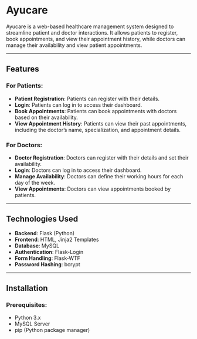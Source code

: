 # Ayucare

Ayucare is a web-based healthcare management system designed to streamline patient and doctor interactions. It allows patients to register, book appointments, and view their appointment history, while doctors can manage their availability and view patient appointments.

---

## Features

### For Patients:
- **Patient Registration**: Patients can register with their details.
- **Login**: Patients can log in to access their dashboard.
- **Book Appointments**: Patients can book appointments with doctors based on their availability.
- **View Appointment History**: Patients can view their past appointments, including the doctor’s name, specialization, and appointment details.

### For Doctors:
- **Doctor Registration**: Doctors can register with their details and set their availability.
- **Login**: Doctors can log in to access their dashboard.
- **Manage Availability**: Doctors can define their working hours for each day of the week.
- **View Appointments**: Doctors can view appointments booked by patients.

---

## Technologies Used

- **Backend**: Flask (Python)
- **Frontend**: HTML, Jinja2 Templates
- **Database**: MySQL
- **Authentication**: Flask-Login
- **Form Handling**: Flask-WTF
- **Password Hashing**: bcrypt

---

## Installation

### Prerequisites:
- Python 3.x
- MySQL Server
- pip (Python package manager)

